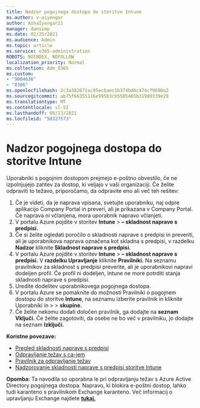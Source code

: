 ```yaml
---
title: Nadzor pogojnega dostopa do storitve Intune
ms.author: v-aiyengar
author: AshaIyengar21
manager: dansimp
ms.date: 02/25/2021
ms.audience: Admin
ms.topic: article
ms.service: o365-administration
ROBOTS: NOINDEX, NOFOLLOW
localization_priority: Normal
ms.collection: Adm_O365
ms.custom:
- "9004636"
- "8386"
ms.openlocfilehash: 2c3a382671ac95ecbaec1b374bd8c474cf9690a2
ms.sourcegitcommit: ab75f66355116e995b3cb5505465b31989339e28
ms.translationtype: MT
ms.contentlocale: sl-SI
ms.lasthandoff: 08/13/2021
ms.locfileid: "58327573"
---
```

# <a name="monitor-intune-conditional-access"></a>Nadzor pogojnega dostopa do storitve Intune

Uporabniki s pogojnim dostopom prejmejo e-poštno obvestilo, če ne izpolnjujejo zahtev za dostop, ki veljajo v vaši organizaciji. Če želite odpraviti to težavo, priporočamo, da odpravite eno ali več teh rešitev:

1. Če je videti, da je naprava vpisana, svetujte uporabniku, naj odpre aplikacijo Company Portal in preveri, ali je prikazana v Company Portal. Če naprava ni včlanjena, mora uporabnik napravo včlanjeti.
1. V portalu Azure pojdite v storitev **Intune**  >  **– skladnost naprave s predpisi.** 
1. Če si želite ogledati poročilo o skladnosti naprave s predpisi in preveriti, ali je uporabnikova naprava označena kot skladna s predpisi, v razdelku **Nadzor** kliknite **Skladnost naprave s predpisi.**
1. V portalu Azure pojdite v storitev **Intune**  >  **– skladnost naprave s predpisi.** V **razdelku Upravljanje** kliknite **Pravilniki.** Na seznamu pravilnikov za skladnost s predpisi preverite, ali je uporabnikovi napravi dodeljen profil. Če profil ni dodeljen, Intune ne more potrditi stanja skladnosti naprave s predpisi.
1. Uredite dodelitev uporabnikovega pogojnega dostopa.
1. V portalu Azure se pomaknite do možnosti Pravilniki o pogojnem dostopu do storitve **Intune**, na seznamu izberite pravilnik in kliknite Uporabniki in  >    >   **skupine.**
1. Če želite nekomu dodati določen pravilnik, ga dodajte na **seznam Vključi.** Če želite zagotoviti, da osebe ne bo več v pravilniku, jo dodajte na seznam **Izključi.**

**Koristne povezave:**

- [Pregled skladnosti naprave s predpisi](https://docs.microsoft.com/intune/device-compliance-get-started)
- [Odpravljanje težav s ca-jem](https://docs.microsoft.com/intune/troubleshoot-conditional-access)
- [Pravilnik za odpravljanje težav](https://docs.microsoft.com/intune/troubleshoot-policies-in-microsoft-intune)
- [Nadzorovanje skladnosti naprave s predpisi storitve Intune](https://docs.microsoft.com/intune/compliance-policy-monitor)

**Opomba:** Ta navodila so uporabna le pri odpravljanju težav s Azure Active Directory pogojnega dostopa. Napravo, ki blokira e-poštni dostop, lahko tudi karanteno s pravilnikom Exchange karanteno. Več informacij o upravljanju Exchange najdete [**tukaj.**](https://docs.microsoft.com/previous-versions/office/exchange-server-2010/ff959225(v=exchg.141))
